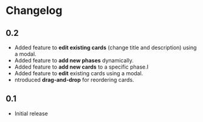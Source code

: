 # Changelog

## 0.2

- Added feature to **edit existing cards** (change title and description) using a modal.
- Added feature to **add new phases** dynamically.
- Added feature to **add new cards** to a specific phase.I
- Added feature to **edit** existing cards using a modal.
- ntroduced **drag-and-drop** for reordering cards.

## 0.1

- Initial release
